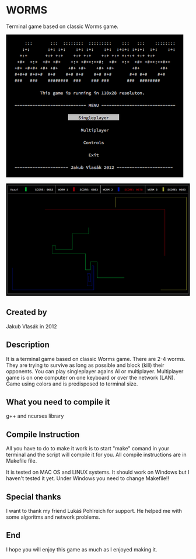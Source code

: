 # WORMS
Terminal game based on classic Worms game.

![Alt text](/ScreenShotMenu.png "Worms")

![Alt text](/ScreenShotGame.png "Game")

## Created by

Jakub Vlasák in 2012

## Description

It is a terminal game based on classic Worms game. There are 2-4 worms.
They are trying to survive as long as possible and block (kill) their 
opponents. You can play singleplayer agains AI or multiplayer. Multiplayer
game is on one computer on one keyboard or over the network (LAN). Game
using colors and is predisposed to terminal size. 

## What you need to compile it

g++ and ncurses library

## Compile Instruction

All you have to do to make it work is to start "make" comand in your terminal
and the script will compile it for you. All compile instructions are in 
Makefile file. 

It is tested on MAC OS and LINUX systems. It should work on Windows but I haven't
tested it yet. Under Windows you need to change Makefile!!

## Special thanks

I want to thank my friend Lukáš Pohlreich for support. He helped me with some 
algoritms and network problems. 

## End

I hope you will enjoy this game as much as I enjoyed making it.
